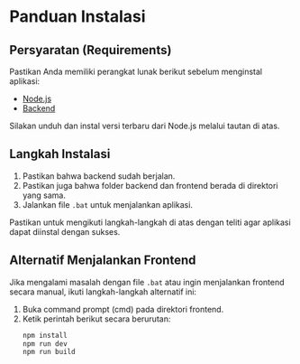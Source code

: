 # Panduan Instalasi

## Persyaratan (Requirements)

Pastikan Anda memiliki perangkat lunak berikut sebelum menginstal aplikasi:

- [Node.js](https://nodejs.org/dist/v21.5.0/node-v21.5.0-x64.msi)
- [Backend](https://codeload.github.com/Yuuuuurei/Green-Wallet-Frontend/zip/refs/heads/main)

Silakan unduh dan instal versi terbaru dari Node.js melalui tautan di atas.

## Langkah Instalasi

1. Pastikan bahwa backend sudah berjalan.
2. Pastikan juga bahwa folder backend dan frontend berada di direktori yang sama.
3. Jalankan file `.bat` untuk menjalankan aplikasi.

Pastikan untuk mengikuti langkah-langkah di atas dengan teliti agar aplikasi dapat diinstal dengan sukses.

## Alternatif Menjalankan Frontend

Jika mengalami masalah dengan file `.bat` atau ingin menjalankan frontend secara manual, ikuti langkah-langkah alternatif ini:

1. Buka command prompt (cmd) pada direktori frontend.
2. Ketik perintah berikut secara berurutan:
   ```bash
   npm install
   npm run dev
   npm run build

